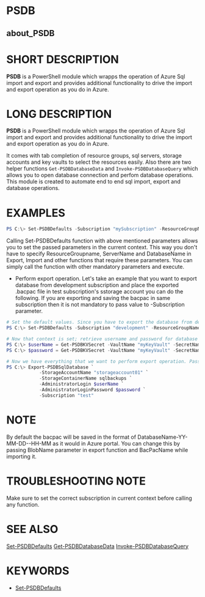 ﻿# PSDB

## about_PSDB

# SHORT DESCRIPTION

**PSDB** is a PowerShell module which wrapps the operation of Azure Sql import and export and provides additional functionality to drive the import and export operation as you do in Azure.

# LONG DESCRIPTION

**PSDB** is a PowerShell module which wrapps the operation of Azure Sql import and export and provides additional functionality to drive the import and export operation as you do in Azure.

It comes with tab completion of resource groups, sql servers, storage accounts and key vaults to select the resources easily. Also there are two helper functions `Get-PSDBDatabaseData` and `Invoke-PSDBDatabaseQuery` which allows you to open database connection and perfom database operations. This module is created to automate end to end sql import, export and database operations.

# EXAMPLES

```powershell
PS C:\> Set-PSDBDefaults -Subscription "mySubscription" -ResourceGroupName "RSG" -ServerName "SqlServer01" -DatabaseName "Database01"
```

Calling Set-PSDBDefaults function with above mentioned parameters allows you to set the passed parameters in the current context. This way you don't have to specify ResourceGroupname, ServerName and DatabaseName in Export, Import and other functions that require these parameters. You can simply call the function with other mandatory parameters and execute.

- Perform export operation. Let's take an example that you want to export database from development subscription and place the exported .bacpac file in test subscription's sstorage account you can do the following. If you are exporting and saving the bacpac in same subscription then it is not mandatory to pass value to -Subscription parameter.

```powershell
# Set the default values. Since you have to export the database from development lets set the context as development.
PS C:\> Set-PSDBDefaults -Subscription "development" -ResourceGroupName "RSG" -ServerName "SqlServer01" -DatabaseName "Database01"

# Now that context is set; retrieve username and password for database from keyvault. You can also pass the username and password as is, refer cmdlet releated help by running help Export-PSDBSqlDatabase -Full to know more.
PS C:\> $userName = Get-PSDBKVSecret -VaultName "myKeyVault" -SecretName "SQLUSERNAME" -AsPlainText
PS C:\> $password = Get-PSDBKVSecret -VaultName "myKeyVault" -SecretName "SQLPASSWORD"

# Now we have everything that we want to perform export operation. Pass the test subscription name and storage account details to export .bacpac file and save in the storage account.
PS C:\> Export-PSDBSqlDatabase `
            -StorageAccountName "storageaccount01" `
            -StorageContainerName sqlbackups `
            -AdministratorLogin $userName `
            -AdministratorLoginPassword $password `
            -Subscription "test"
```

# NOTE

By default the bacpac will be saved in the format of DatabaseName-YY-MM-DD--HH-MM as it would in Azure portal. You can change this by passing BlobName parameter in export function and BacPacName while importing it.

# TROUBLESHOOTING NOTE

Make sure to set the correct subscription in current context before calling any function.

# SEE ALSO

[Set-PSDBDefaults](https://github.com/hkarthik7/PSDB/blob/master/docs/Set-PSDBDefaults.md)
[Get-PSDBDatabaseData](https://github.com/hkarthik7/PSDB/blob/master/docs/Get-PSDBDatabaseData.md)
[Invoke-PSDBDatabaseQuery](https://github.com/hkarthik7/PSDB/blob/master/docs/Invoke-PSDBDatabaseQuery.md)

# KEYWORDS

- [Set-PSDBDefaults](https://github.com/hkarthik7/PSDB/blob/master/docs/Set-PSDBDefaults.md)
